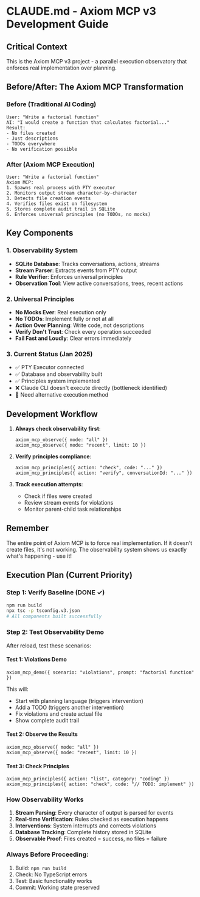 # CLAUDE.md - Axiom MCP v3 Development Guide

## Critical Context

This is the Axiom MCP v3 project - a parallel execution observatory that enforces real implementation over planning.

## Before/After: The Axiom MCP Transformation

### Before (Traditional AI Coding)
```
User: "Write a factorial function"
AI: "I would create a function that calculates factorial..."
Result: 
- No files created
- Just descriptions
- TODOs everywhere
- No verification possible
```

### After (Axiom MCP Execution)
```
User: "Write a factorial function"
Axiom MCP:
1. Spawns real process with PTY executor
2. Monitors output stream character-by-character
3. Detects file creation events
4. Verifies files exist on filesystem
5. Stores complete audit trail in SQLite
6. Enforces universal principles (no TODOs, no mocks)
```

## Key Components

### 1. Observability System
- **SQLite Database**: Tracks conversations, actions, streams
- **Stream Parser**: Extracts events from PTY output
- **Rule Verifier**: Enforces universal principles
- **Observation Tool**: View active conversations, trees, recent actions

### 2. Universal Principles
- **No Mocks Ever**: Real execution only
- **No TODOs**: Implement fully or not at all
- **Action Over Planning**: Write code, not descriptions
- **Verify Don't Trust**: Check every operation succeeded
- **Fail Fast and Loudly**: Clear errors immediately

### 3. Current Status (Jan 2025)
- ✅ PTY Executor connected
- ✅ Database and observability built
- ✅ Principles system implemented
- ❌ Claude CLI doesn't execute directly (bottleneck identified)
- 🔧 Need alternative execution method

## Development Workflow

1. **Always check observability first**:
   ```
   axiom_mcp_observe({ mode: "all" })
   axiom_mcp_observe({ mode: "recent", limit: 10 })
   ```

2. **Verify principles compliance**:
   ```
   axiom_mcp_principles({ action: "check", code: "..." })
   axiom_mcp_principles({ action: "verify", conversationId: "..." })
   ```

3. **Track execution attempts**:
   - Check if files were created
   - Review stream events for violations
   - Monitor parent-child task relationships

## Remember

The entire point of Axiom MCP is to force real implementation. If it doesn't create files, it's not working. The observability system shows us exactly what's happening - use it!

## Execution Plan (Current Priority)

### Step 1: Verify Baseline (DONE ✓)
```bash
npm run build
npx tsc -p tsconfig.v3.json
# All components built successfully
```

### Step 2: Test Observability Demo
After reload, test these scenarios:

#### Test 1: Violations Demo
```
axiom_mcp_demo({ scenario: "violations", prompt: "factorial function" })
```
This will:
- Start with planning language (triggers intervention)
- Add a TODO (triggers another intervention)
- Fix violations and create actual file
- Show complete audit trail

#### Test 2: Observe the Results
```
axiom_mcp_observe({ mode: "all" })
axiom_mcp_observe({ mode: "recent", limit: 10 })
```

#### Test 3: Check Principles
```
axiom_mcp_principles({ action: "list", category: "coding" })
axiom_mcp_principles({ action: "check", code: "// TODO: implement" })
```

### How Observability Works

1. **Stream Parsing**: Every character of output is parsed for events
2. **Real-time Verification**: Rules checked as execution happens
3. **Interventions**: System interrupts and corrects violations
4. **Database Tracking**: Complete history stored in SQLite
5. **Observable Proof**: Files created = success, no files = failure

### Always Before Proceeding:
1. Build: `npm run build`
2. Check: No TypeScript errors
3. Test: Basic functionality works
4. Commit: Working state preserved